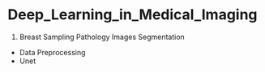 # Deep_Learning_in_Medical_Imaging
1. Breast Sampling Pathology Images Segmentation
- Data Preprocessing
- Unet 
